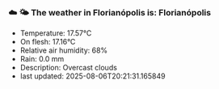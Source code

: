 ### ☁️ 🌤️  The weather in Florianópolis is: Florianópolis

- Temperature: 17.57°C
- On flesh: 17.16°C
- Relative air humidity: 68%
- Rain: 0.0 mm
- Description: Overcast clouds
- last updated: 2025-08-06T20:21:31.165849
